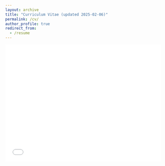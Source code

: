 ```yaml
---
layout: archive
title: "Curriculum Vitae (updated 2025-02-06)"
permalink: /cv/
author_profile: true
redirect_from:
  - /resume
---
```


<embed src="/files/2025-02-06 CV.pdf" width="500" height="375" 
 type="application/pdf">

